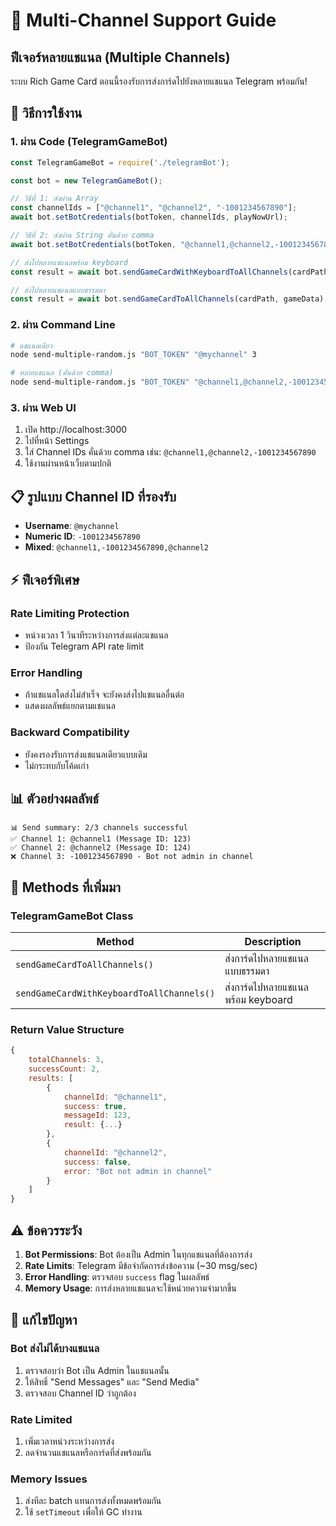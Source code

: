 # 📢 Multi-Channel Support Guide

## ฟีเจอร์หลายแชแนล (Multiple Channels)

ระบบ Rich Game Card ตอนนี้รองรับการส่งการ์ดไปยังหลายแชแนล Telegram พร้อมกัน!

## 🎯 วิธีการใช้งาน

### 1. ผ่าน Code (TelegramGameBot)

```javascript
const TelegramGameBot = require('./telegramBot');

const bot = new TelegramGameBot();

// วิธีที่ 1: ส่งผ่าน Array
const channelIds = ["@channel1", "@channel2", "-1001234567890"];
await bot.setBotCredentials(botToken, channelIds, playNowUrl);

// วิธีที่ 2: ส่งผ่าน String คั่นด้วย comma
await bot.setBotCredentials(botToken, "@channel1,@channel2,-1001234567890", playNowUrl);

// ส่งไปหลายแชแนลพร้อม keyboard
const result = await bot.sendGameCardWithKeyboardToAllChannels(cardPath, gameData);

// ส่งไปหลายแชแนลแบบธรรมดา
const result = await bot.sendGameCardToAllChannels(cardPath, gameData);
```

### 2. ผ่าน Command Line

```bash
# แชแนลเดียว
node send-multiple-random.js "BOT_TOKEN" "@mychannel" 3

# หลายแชแนล (คั่นด้วย comma)
node send-multiple-random.js "BOT_TOKEN" "@channel1,@channel2,-1001234567890" 5
```

### 3. ผ่าน Web UI

1. เปิด http://localhost:3000
2. ไปที่หน้า Settings
3. ใส่ Channel IDs คั่นด้วย comma เช่น: `@channel1,@channel2,-1001234567890`
4. ใช้งานผ่านหน้าเว็บตามปกติ

## 📋 รูปแบบ Channel ID ที่รองรับ

- **Username**: `@mychannel`
- **Numeric ID**: `-1001234567890`
- **Mixed**: `@channel1,-1001234567890,@channel2`

## ⚡ ฟีเจอร์พิเศษ

### Rate Limiting Protection
- หน่วงเวลา 1 วินาทีระหว่างการส่งแต่ละแชแนล
- ป้องกัน Telegram API rate limit

### Error Handling
- ถ้าแชแนลใดส่งไม่สำเร็จ จะยังคงส่งไปแชแนลอื่นต่อ
- แสดงผลลัพธ์แยกตามแชแนล

### Backward Compatibility
- ยังคงรองรับการส่งแชแนลเดียวแบบเดิม
- ไม่กระทบกับโค้ดเก่า

## 📊 ตัวอย่างผลลัพธ์

```
📊 Send summary: 2/3 channels successful
✅ Channel 1: @channel1 (Message ID: 123)
✅ Channel 2: @channel2 (Message ID: 124)
❌ Channel 3: -1001234567890 - Bot not admin in channel
```

## 🔧 Methods ที่เพิ่มมา

### TelegramGameBot Class

| Method | Description |
|--------|-------------|
| `sendGameCardToAllChannels()` | ส่งการ์ดไปหลายแชแนลแบบธรรมดา |
| `sendGameCardWithKeyboardToAllChannels()` | ส่งการ์ดไปหลายแชแนลพร้อม keyboard |

### Return Value Structure

```javascript
{
    totalChannels: 3,
    successCount: 2,
    results: [
        {
            channelId: "@channel1",
            success: true,
            messageId: 123,
            result: {...}
        },
        {
            channelId: "@channel2", 
            success: false,
            error: "Bot not admin in channel"
        }
    ]
}
```

## ⚠️ ข้อควรระวัง

1. **Bot Permissions**: Bot ต้องเป็น Admin ในทุกแชแนลที่ต้องการส่ง
2. **Rate Limits**: Telegram มีข้อจำกัดการส่งข้อความ (~30 msg/sec)
3. **Error Handling**: ตรวจสอบ `success` flag ในผลลัพธ์
4. **Memory Usage**: การส่งหลายแชแนลจะใช้หน่วยความจำมากขึ้น

## 🔧 แก้ไขปัญหา

### Bot ส่งไม่ได้บางแชแนล
1. ตรวจสอบว่า Bot เป็น Admin ในแชแนลนั้น
2. ให้สิทธิ์ "Send Messages" และ "Send Media"
3. ตรวจสอบ Channel ID ว่าถูกต้อง

### Rate Limited
1. เพิ่มเวลาหน่วงระหว่างการส่ง
2. ลดจำนวนแชแนลหรือการ์ดที่ส่งพร้อมกัน

### Memory Issues
1. ส่งทีละ batch แทนการส่งทั้งหมดพร้อมกัน
2. ใช้ `setTimeout` เพื่อให้ GC ทำงาน